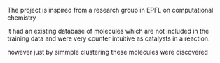 The project is inspired from a research group in EPFL on computational chemistry

it had an existing database of molecules which are not included in the training data and were very counter intuitive as catalysts in a reaction. 

however just by simmple clustering these molecules were discovered 
